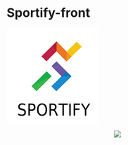 # Sportify-front
![Screenshot](Sportify-Logo.png)
<p align="center">
  <img src="NourBesbes/Sportify-front/Sportify-Logo.png" width="200"/>
</p>
